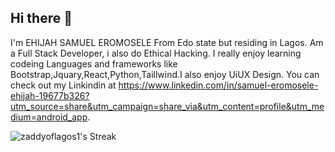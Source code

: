 ## Hi there 👋

I'm EHIJAH SAMUEL EROMOSELE From Edo state but residing in Lagos. Am a Full Stack Developer, i also do Ethical Hacking. I really enjoy learning codeing Languages and frameworks like Bootstrap,Jquary,React,Python,Taillwind.I also enjoy UiUX Design. You can check out my Linkindin at https://www.linkedin.com/in/samuel-eromosele-ehijah-19677b326?utm_source=share&utm_campaign=share_via&utm_content=profile&utm_medium=android_app.

![zaddyoflagos1's Streak](https://github-readme-streak-stats.herokuapp.com/?user=zaddyoflagos1&theme=vue-dark&hide_border=false)

